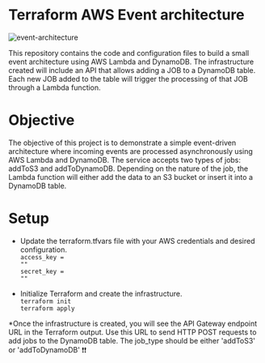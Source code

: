 # Terraform AWS Event architecture

![event-architecture](https://github.com/imdounia/terraform_aws/assets/78279860/55bbe7f4-539f-4928-8cf4-933c22fec0b5)

This repository contains the code and configuration files to build a small event architecture using AWS Lambda and DynamoDB. The infrastructure created will include an API that allows adding a JOB to a DynamoDB table. Each new JOB added to the table will trigger the processing of that JOB through a Lambda function.

# Objective
The objective of this project is to demonstrate a simple event-driven architecture where incoming events are processed asynchronously using AWS Lambda and DynamoDB. The service accepts two types of jobs: addToS3 and addToDynamoDB. Depending on the nature of the job, the Lambda function will either add the data to an S3 bucket or insert it into a DynamoDB table.

# Setup
* Update the terraform.tfvars file with your AWS credentials and desired configuration. <br>
<code>access_key = "<your-access-key>"</code><br>
<code>secret_key = "<your-secret-key>"</code>

* Initialize Terraform and create the infrastructure.<br>
<code>terraform init</code><br>
<code>terraform apply</code>

*Once the infrastructure is created, you will see the API Gateway endpoint URL in the Terraform output. Use this URL to send HTTP POST requests to add jobs to the DynamoDB table. The job_type should be either 'addToS3' or 'addToDynamoDB' ❗❗


